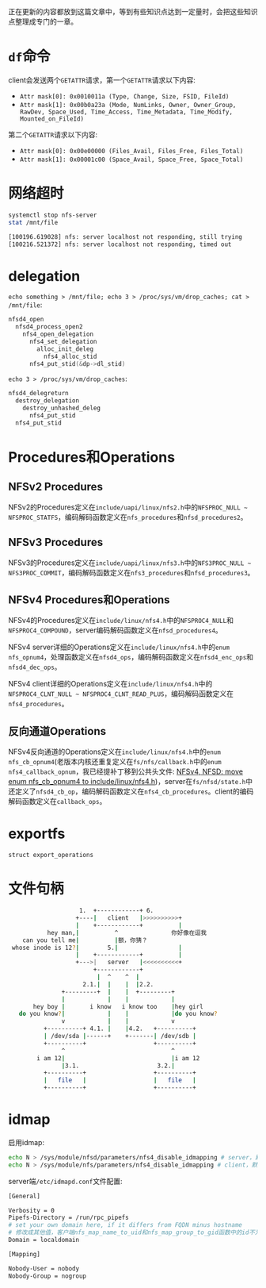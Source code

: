 正在更新的内容都放到这篇文章中，等到有些知识点达到一定量时，会把这些知识点整理成专门的一章。

# `df`命令

client会发送两个`GETATTR`请求，第一个`GETATTR`请求以下内容:

- `Attr mask[0]: 0x0010011a (Type, Change, Size, FSID, FileId)`
- `Attr mask[1]: 0x00b0a23a (Mode, NumLinks, Owner, Owner_Group, RawDev, Space_Used, Time_Access, Time_Metadata, Time_Modify, Mounted_on_FileId)`

第二个`GETATTR`请求以下内容:

- `Attr mask[0]: 0x00e00000 (Files_Avail, Files_Free, Files_Total)`
- `Attr mask[1]: 0x00001c00 (Space_Avail, Space_Free, Space_Total)`

# 网络超时

```sh
systemctl stop nfs-server
stat /mnt/file

[100196.619028] nfs: server localhost not responding, still trying
[100216.521372] nfs: server localhost not responding, timed out
```

# delegation

`echo something > /mnt/file; echo 3 > /proc/sys/vm/drop_caches; cat > /mnt/file`:
```c
nfsd4_open
  nfsd4_process_open2
    nfs4_open_delegation
      nfs4_set_delegation
        alloc_init_deleg
          nfs4_alloc_stid
      nfs4_put_stid(&dp->dl_stid)
```

`echo 3 > /proc/sys/vm/drop_caches`:
```c
nfsd4_delegreturn
  destroy_delegation
    destroy_unhashed_deleg
      nfs4_put_stid
  nfs4_put_stid
```

# Procedures和Operations

## NFSv2 Procedures

NFSv2的Procedures定义在`include/uapi/linux/nfs2.h`中的`NFSPROC_NULL ~ NFSPROC_STATFS`，编码解码函数定义在`nfs_procedures`和`nfsd_procedures2`。

## NFSv3 Procedures

NFSv3的Procedures定义在`include/uapi/linux/nfs3.h`中的`NFS3PROC_NULL ~ NFS3PROC_COMMIT`，编码解码函数定义在`nfs3_procedures`和`nfsd_procedures3`。

## NFSv4 Procedures和Operations

NFSv4的Procedures定义在`include/linux/nfs4.h`中的`NFSPROC4_NULL`和`NFSPROC4_COMPOUND`，server编码解码函数定义在`nfsd_procedures4`。

NFSv4 server详细的Operations定义在`include/linux/nfs4.h`中的`enum nfs_opnum4`，处理函数定义在`nfsd4_ops`，编码解码函数定义在`nfsd4_enc_ops`和`nfsd4_dec_ops`。

NFSv4 client详细的Operations定义在`include/linux/nfs4.h`中的`NFSPROC4_CLNT_NULL ~ NFSPROC4_CLNT_READ_PLUS`，编码解码函数定义在`nfs4_procedures`。

## 反向通道Operations

NFSv4反向通道的Operations定义在`include/linux/nfs4.h`中的`enum nfs_cb_opnum4`(老版本内核还重复定义在`fs/nfs/callback.h`中的`enum nfs4_callback_opnum`，我已经提补丁移到公共头文件: [NFSv4, NFSD: move enum nfs_cb_opnum4 to include/linux/nfs4.h](https://lore.kernel.org/all/tencent_03EDD0CAFBF93A9667CFCA1B68EDB4C4A109@qq.com/))，server在`fs/nfsd/state.h`中还定义了`nfsd4_cb_op`，编码解码函数定义在`nfs4_cb_procedures`。client的编码解码函数定义在`callback_ops`。

# exportfs

`struct export_operations`

#  文件句柄

```sh
                    1.  +------------+ 6.
                   +----|   client   |>>>>>>>>>>+
                   |    +------------+          | 
           hey man,|          ^               你好像在逗我
    can you tell me|          |额，你猜？
 whose inode is 12?|        5.|                 |         
                   |    +------------+          |   
                   +--->|   server   |<<<<<<<<<<+  
                        +------------+
                         |  ^    ^  |
                     2.1.|  |    |  |2.2.
               +---------+  |    |  +---------+
               |            |    |            |
       hey boy |       i know   i know too    |hey girl
   do you know?|            |    |            |do you know?
               v            |    |            v      
          +----------+ 4.1. |    |4.2.   +----------+ 
          | /dev/sda |------+    +-------| /dev/sdb |
          +----------+                   +----------+
               ^                              ^      
        i am 12|                              |i am 12
               |3.1.                      3.2.|
          +----------+                   +----------+
          |   file   |                   |   file   |
          +----------+                   +----------+
```

# idmap

启用idmap:
```sh
echo N > /sys/module/nfsd/parameters/nfs4_disable_idmapping # server，默认为Y
echo N > /sys/module/nfs/parameters/nfs4_disable_idmapping # client，默认为Y
```

server端`/etc/idmapd.conf`文件配置:
```sh
[General]

Verbosity = 0
Pipefs-Directory = /run/rpc_pipefs
# set your own domain here, if it differs from FQDN minus hostname
# 修改成其他值，客户端nfs_map_name_to_uid和nfs_map_group_to_gid函数中的id不为0
Domain = localdomain

[Mapping]

Nobody-User = nobody
Nobody-Group = nogroup
```